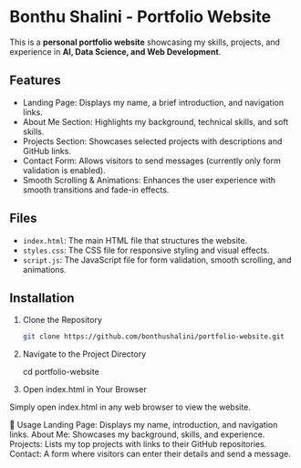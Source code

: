 # Bonthu Shalini - Portfolio Website  

This is a **personal portfolio website** showcasing my skills, projects, and experience in **AI, Data Science, and Web Development**.  

## Features  

- Landing Page: Displays my name, a brief introduction, and navigation links.  
- About Me Section: Highlights my background, technical skills, and soft skills.  
- Projects Section: Showcases selected projects with descriptions and GitHub links.  
- Contact Form: Allows visitors to send messages (currently only form validation is enabled).  
- Smooth Scrolling & Animations: Enhances the user experience with smooth transitions and fade-in effects.  

## Files  

- `index.html`: The main HTML file that structures the website.  
- `styles.css`: The CSS file for responsive styling and visual effects.  
- `script.js`: The JavaScript file for form validation, smooth scrolling, and animations.  


## Installation  

1. Clone the Repository
   ```bash
   git clone https://github.com/bonthushalini/portfolio-website.git
2. Navigate to the Project Directory
   
   cd portfolio-website
3. Open index.html in Your Browser

Simply open index.html in any web browser to view the website.

🎨 Usage
Landing Page: Displays my name, introduction, and navigation links.
About Me: Showcases my background, skills, and experience.
Projects: Lists my top projects with links to their GitHub repositories.
Contact: A form where visitors can enter their details and send a message.

